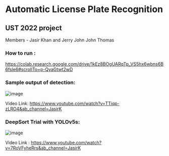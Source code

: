 # Automatic License Plate Recognition

## UST 2022 project

Members - Jasir Khan and Jerry John John Thomas

### How to run :
https://colab.research.google.com/drive/1kEz8BOgUARqTp_VS5hx6wbns6B6fsle6#scrollTo=p-QyaGtwt2wD

### Sample output of detection:
![image](https://user-images.githubusercontent.com/62549297/182034648-d902d66a-3eea-4b23-9188-162e6eb13d1c.png)

Video Link: https://www.youtube.com/watch?v=TTiqp-zLRO4&ab_channel=JasirK

### DeepSort Trial with YOLOv5s:
![image](https://user-images.githubusercontent.com/62549297/182034560-aab4d2f6-2be5-4567-8ad2-091d3caca775.png)

Video Link : https://www.youtube.com/watch?v=7RoVFyheRrs&ab_channel=JasirK 

